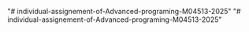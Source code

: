 "# individual-assignement-of-Advanced-programing-M04513-2025" 
"# individual-assignement-of-Advanced-programing-M04513-2025" 
